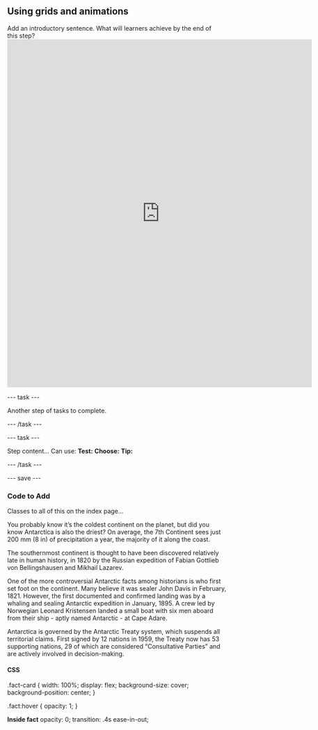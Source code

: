 ## Using grids and animations

<div style="display: flex; flex-wrap: wrap">
<div style="flex-basis: 200px; flex-grow: 1; margin-right: 15px;">
Add an introductory sentence. What will learners achieve by the end of this step?
</div>
<div>
<iframe src="https://staging-editor.raspberrypi.org/en/embed/viewer/welcome-to-Antarctica-step5" width="700" height="800" frameborder="0" marginwidth="0" marginheight="0" allowfullscreen> </iframe>
</div>
</div>

--- task ---

Another step of tasks to complete.

--- /task ---

--- task ---

Step content... 
Can use:
**Test:**
**Choose:**
**Tip:**

--- /task ---

--- save ---

### Code to Add

Classes to all of this on the index page...

<div class="fact-holder">
    <span class="fact-card sun">
        <p class="fact">You probably know it’s the coldest continent on the planet, but did you know Antarctica is also the driest? On average, the 7th Continent sees just 200 mm (8 in) of precipitation a year, the majority of it along the coast.</p>
    </span>
    <span class="fact-card discovery">
        <p class="fact">The southernmost continent is thought to have been discovered relatively late in human history, in 1820 by the Russian expedition of Fabian Gottlieb von Bellingshausen and Mikhail Lazarev.</p>
    </span>
    <span class="fact-card explorers">
        <p class="fact">One of the more controversial Antarctic facts among historians is who first set foot on the continent. Many believe it was sealer John Davis in February, 1821. However, the first documented and confirmed landing was by a whaling and sealing Antarctic expedition in January, 1895. A crew led by Norwegian Leonard Kristensen landed a small boat with six men aboard from their ship - aptly named Antarctic - at Cape Adare. </p>
    </span>
    <span class="fact-card ownership">
        <p class="fact">Antarctica is governed by the Antarctic Treaty system, which suspends all territorial claims. First signed by 12 nations in 1959, the Treaty now has 53 supporting nations, 29 of which are considered “Consultative Parties” and are actively involved in decision-making.</p>
    </span>
</div>

#### CSS

.fact-card {
    width: 100%;
    display: flex;
    background-size: cover;
    background-position: center;
}

.fact:hover {
    opacity: 1;
}

**Inside fact**
opacity: 0;
transition: .4s ease-in-out;